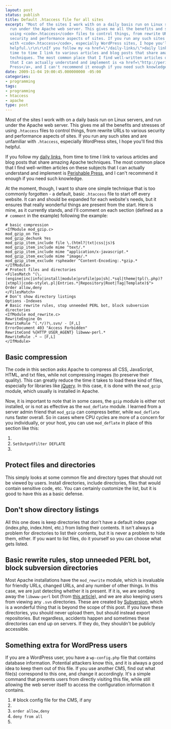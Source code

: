 ```yaml
---
layout: post
status: publish
title: Default .htaccess file for all sites
excerpt: "Most of the sites I work with on a daily basis run on Linux servers, and
  run under the Apache web server. This gives me all the benefits and stresses of
  using <code>.htaccess</code> files to control things, from rewrite URLs to various
  security and performance aspects of sites. If you run any such sites and are unfamiliar
  with <code>.htaccess</code>, especially WordPress sites, I hope you'll find this
  helpful.\r\n\r\nIf you follow my <a href=\"/daily-links/\">daily links</a>, from
  time to time I link to various articles and blog posts that share amazing Apache
  techniques. The most common place that I find well-written articles on these subjects
  that I can actually understand and implement is <a href=\"http://perishablepress.com/\">Perishable
  Press</a>, and I can't recommend it enough if you need such knowledge."
date: 2009-11-04 19:00:45.000000000 -05:00
categories:
- programming
tags:
- programming
- htaccess
- apache
type: post
---
```

Most of the sites I work with on a daily basis run on Linux servers, and run under the Apache web server. This gives me all the benefits and stresses of using <code>.htaccess</code> files to control things, from rewrite URLs to various security and performance aspects of sites. If you run any such sites and are unfamiliar with <code>.htaccess</code>, especially WordPress sites, I hope you'll find this helpful.

If you follow my <a href="/daily-links/">daily links</a>, from time to time I link to various articles and blog posts that share amazing Apache techniques. The most common place that I find well-written articles on these subjects that I can actually understand and implement is <a href="http://perishablepress.com/">Perishable Press</a>, and I can't recommend it enough if you need such knowledge.

At the moment, though, I want to share one simple technique that is too commonly forgotten - a default, basic <code>.htaccess</code> file to start off every website. It can and should be expanded for each website's needs, but it ensures that really wonderful things are present from the start. Here is mine, as it currently stands, and I'll comment on each section (defined as a <code># comment</code> in the example) following the example:

~~~~ htaccess
# basic compression
<IfModule mod_gzip.c>
mod_gzip_on Yes
mod_gzip_dechunk Yes
mod_gzip_item_include file \.(html?|txt|css|js)$
mod_gzip_item_include mime ^text/.*
mod_gzip_item_include mime ^application/x-javascript.*
mod_gzip_item_exclude mime ^image/.*
mod_gzip_item_exclude rspheader ^Content-Encoding:.*gzip.*
</IfModule>
# Protect files and directories
<FilesMatch "(\.(engine|inc|info|install|module|profile|po|sh|.*sql|theme|tpl(\.php)? |xtmpl)|code-style\.pl|Entries.*|Repository|Root|Tag|Template)$">
Order allow,deny
</FilesMatch>
# Don’t show directory listings
Options -Indexes
# Basic rewrite rules, stop unneeded PERL bot, block subversion directories
<IfModule mod_rewrite.c>
RewriteEngine On
RewriteRule ^(.*/)?\.svn/ - [F,L]
ErrorDocument 403 "Access Forbidden"
RewriteCond %{HTTP_USER_AGENT} libwww-perl.*
RewriteRule .* – [F,L]
</IfModule>
~~~~

<h2>Basic compression</h2>
The code in this section asks Apache to compress all CSS, JavaScript, HTML, and txt files, while not compressing images (to preserve their quality). This can greatly reduce the time it takes to load these kind of files, especially for libraries like <a href="http://jquery.com/">jQuery</a>. In this case, it is done with the <code>mod_gzip</code> module, which usually is installed in Apache.

Now, it is important to note that in some cases, the <code>gzip</code> module is either not installed, or is not as effective as the <code>mod_deflate</code> module. I learned from a server admin friend that <code>mod_gzip</code> can compress better, while <code>mod_deflate</code> runs faster overall. So in cases where CPU cycles are more of a concern for you individually, or your host, you can use <code>mod_deflate</code> in place of this section like this:
<ol class="code">
<li><code><FilesMatch "\\.(js|css|html|htm|php|xml)$"></code></li>
<li class="tab1"><code>SetOutputFilter DEFLATE</code></li>
<li><code></FilesMatch></code></li>
</ol>
<h2>Protect files and directories</h2>
This simply looks at some common file and directory types that should not be viewed by users. Install directories, include directories, files that would contain sensitive code, etc. You can certainly customize the list, but it is good to have this as a basic defense.
<h2>Don't show directory listings</h2>
All this one does is keep directories that don't have a default index page (index.php, index.html, etc.) from listing their contents. It isn't always a problem for directories to list their contents, but it is never a problem to hide them, either. If you want to list files, do it yourself so you can choose what gets listed.
<h2>Basic rewrite rules, stop unneeded PERL bot, block subversion directories</h2>
Most Apache installations have the <code>mod_rewrite</code> module, which is invaluable for friendly URLs, changed URLs, and any number of other things. In this case, we are just detecting whether it is present. If it is, we are sending away the <code>libwww-perl</code> bot (from <a href="http://ocaoimh.ie/keep-the-libwww-perl-bad-guys-out/">this article</a>), and we are also keeping users from viewing any <code>.svn</code> directories. These are created by <a href="http://en.wikipedia.org/wiki/Subversion_%28software%29">Subversion</a>, which is a wonderful thing that is beyond the scope of this post. If you have these directories, you should never upload them, but should instead export repositories. But regardless, accidents happen and sometimes these directories can end up on servers. If they do, they shouldn't be publicly accessible.
<h2>Something extra for WordPress users</h2>
If you are a WordPress user, you have a <code>wp-config.php</code> file that contains database information. Potential attackers know this, and it is always a good idea to keep them out of this file. If you use another CMS, find out what file(s) correspond to this one, and change it accordingly. It's a simple command that prevents users from directly visiting this file, while still allowing the web server itself to access the configuration information it contains.
<ol class="code">
<li class="comment"># block config file for the CMS, if any</li>
<li><code><files wp-config.php></code></li>
<li class="tab1"><code>order allow,deny</code></li>
<li class="tab1"><code>deny from all</code></li>
<li><code></files></code></li>
</ol>
